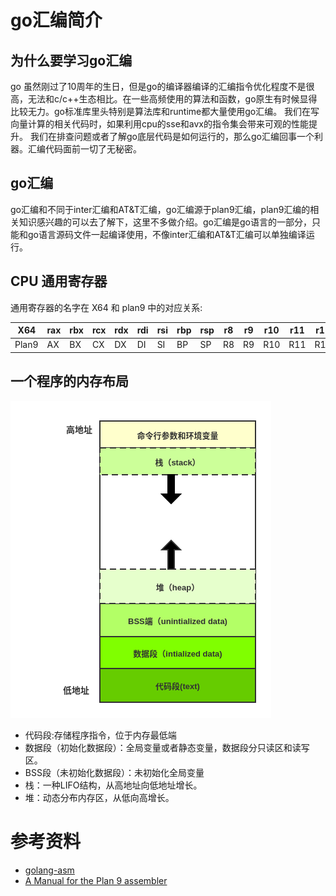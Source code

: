 # go汇编简介

## 为什么要学习go汇编

go 虽然刚过了10周年的生日，但是go的编译器编译的汇编指令优化程度不是很高，无法和c/c++生态相比。在一些高频使用的算法和函数，go原生有时候显得比较无力。go标准库里头特别是算法库和runtime都大量使用go汇编。
我们在写向量计算的相关代码时，如果利用cpu的sse和avx的指令集会带来可观的性能提升。
我们在排查问题或者了解go底层代码是如何运行的，那么go汇编回事一个利器。汇编代码面前一切了无秘密。

## go汇编

go汇编和不同于inter汇编和AT&T汇编，go汇编源于plan9汇编，plan9汇编的相关知识感兴趣的可以去了解下，这里不多做介绍。go汇编是go语言的一部分，只能和go语言源码文件一起编译使用，不像inter汇编和AT&T汇编可以单独编译运行。


## CPU 通用寄存器

通用寄存器的名字在 X64 和 plan9 中的对应关系:


| X64 | rax | rbx| rcx | rdx | rdi | rsi | rbp | rsp | r8 | r9 | r10 | r11 | r12 | r13 | r14 | rip|
|--|--|--|--| --| --|--| --|--|--|--|--|--|--|--|--|--|
| Plan9 | AX | BX | CX | DX | DI | SI | BP | SP | R8 | R9 | R10 | R11 | R12 | R13 | R14 | PC |

## 一个程序的内存布局

![](../img/asm1.png)

- 代码段:存储程序指令，位于内存最低端
- 数据段（初始化数据段）：全局变量或者静态变量，数据段分只读区和读写区。
- BSS段（未初始化数据段）：未初始化全局变量
- 栈：一种LIFO结构，从高地址向低地址增长。
- 堆：动态分布内存区，从低向高增长。


# 参考资料

- [golang-asm](https://lrita.github.io/2017/12/12/golang-asm)
- [A Manual for the Plan 9 assembler](https://9p.io/sys/doc/asm.html)